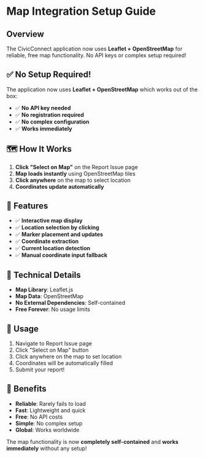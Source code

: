 # Map Integration Setup Guide

## Overview
The CivicConnect application now uses **Leaflet + OpenStreetMap** for reliable, free map functionality. No API keys or complex setup required!

## ✅ **No Setup Required!**

The application now uses **Leaflet + OpenStreetMap** which works out of the box:

- ✅ **No API key needed**
- ✅ **No registration required**
- ✅ **No complex configuration**
- ✅ **Works immediately**

## 🗺️ **How It Works**

1. **Click "Select on Map"** on the Report Issue page
2. **Map loads instantly** using OpenStreetMap tiles
3. **Click anywhere** on the map to select location
4. **Coordinates update automatically**

## 🚀 **Features**

- ✅ **Interactive map display**
- ✅ **Location selection by clicking**
- ✅ **Marker placement and updates**
- ✅ **Coordinate extraction**
- ✅ **Current location detection**
- ✅ **Manual coordinate input fallback**

## 🔧 **Technical Details**

- **Map Library**: Leaflet.js
- **Map Data**: OpenStreetMap
- **No External Dependencies**: Self-contained
- **Free Forever**: No usage limits

## 📱 **Usage**

1. Navigate to Report Issue page
2. Click "Select on Map" button
3. Click anywhere on the map to set location
4. Coordinates will be automatically filled
5. Submit your report!

## 🎯 **Benefits**

- **Reliable**: Rarely fails to load
- **Fast**: Lightweight and quick
- **Free**: No API costs
- **Simple**: No complex setup
- **Global**: Works worldwide

The map functionality is now **completely self-contained** and **works immediately** without any setup!
